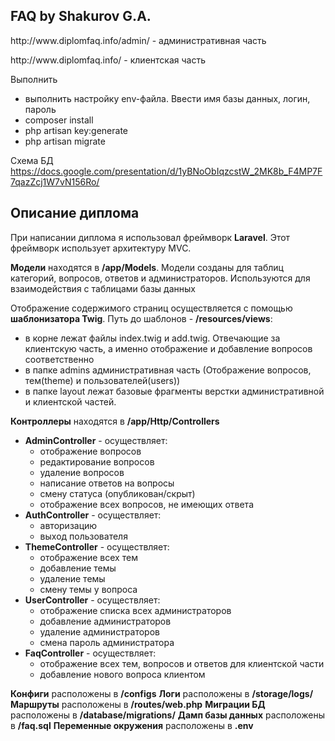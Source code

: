 ## FAQ by Shakurov G.A.

<p>http://www.diplomfaq.info/admin/ - административная часть</p>
<p>http://www.diplomfaq.info/ - клиентская часть</p>

Выполнить
- выполнить настройку env-файла. Ввести имя базы данных, логин, пароль
- composer install
- php artisan key:generate
- php artisan migrate

Схема БД
https://docs.google.com/presentation/d/1yBNoObIqzcstW_2MK8b_F4MP7F7qazZcj1W7vN156Ro/

## Описание диплома

При написании диплома я использовал фреймворк **Laravel**. Этот фреймворк использует архитектуру MVC.

**Модели** находятся в **/app/Models**. Модели созданы для таблиц категорий, вопросов, ответов и администраторов. Используются для взаимодействия с таблицами базы данных

Отображение содержимого страниц осуществляется с помощью **шаблонизатора Twig**. Путь до шаблонов - **/resources/views**:
 - в корне лежат файлы index.twig и add.twig. Отвечающие за клиентскую часть, а именно отображение и добавление вопросов соответственно
 - в папке admins административная часть (Отображение вопросов, тем(theme) и пользователей(users))
 - в папке layout лежат базовые фрагменты верстки административной и клиентской частей.
 
 **Контроллеры** находятся в **/app/Http/Controllers**
 - **AdminController** - осуществляет: 
    - отображение вопросов 
    - редактирование вопросов
    - удаление вопросов
    - написание ответов на вопросы
    - смену статуса (опубликован/скрыт)
    - отображение всех вопросов, не имеющих ответа
 - **AuthController** - осуществляет:
    - авторизацию
    - выход пользователя
 - **ThemeController** - осуществляет:
    - отображение всех тем
    - добавление темы
    - удаление темы
    - смену темы у вопроса
 - **UserController** - осуществляет:
    - отображение списка всех администраторов
    - добавление администраторов
    - удаление администраторов
    - смена пароль администратора
 - **FaqController** - осуществляет:
    - отображение всех тем, вопросов и ответов для клиентской части
    - добавление нового вопроса клиентом
 
 **Конфиги** расположены в **/configs**
 **Логи** расположены в **/storage/logs/**
 **Маршруты** расположены в **/routes/web.php**
 **Миграции БД** расположены в **/database/migrations/**
 **Дамп базы данных** расположены в **/faq.sql**
 **Переменные окружения** расположены в **.env**